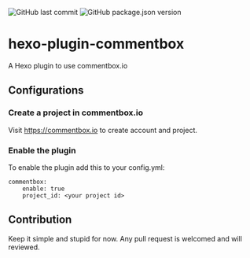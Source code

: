 ![GitHub last commit](https://img.shields.io/github/last-commit/neoalienson/hexo-plugin-commentbox)
![GitHub package.json version](https://img.shields.io/github/package-json/v/neoalienson/hexo-plugin-commentbox)
  
# hexo-plugin-commentbox
A Hexo plugin to use commentbox.io

## Configurations

### Create a project in commentbox.io

Visit https://commentbox.io to create account and project.

### Enable the plugin

To enable the plugin add this to your config.yml:
```
commentbox:
    enable: true
    project_id: <your project id>
```

## Contribution

Keep it simple and stupid for now. Any pull request is welcomed and will reviewed.